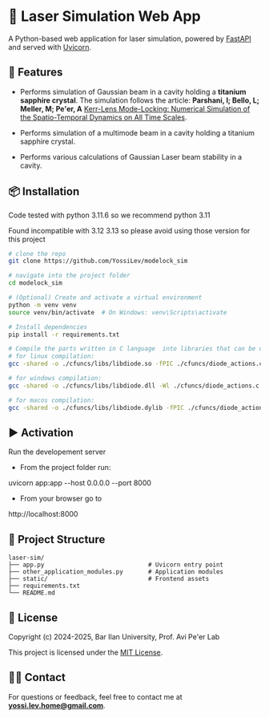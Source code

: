 # 🔦 Laser Simulation Web App

A Python-based web application for laser simulation, powered by [FastAPI](https://fastapi.tiangolo.com/) and served with [Uvicorn](https://www.uvicorn.org/).

## 🚀 Features

- Performs simulation of Gaussian beam in a cavity holding a **titanium sapphire crystal**. The simulation
follows the article: 
**Parshani, I; Bello, L; Meller, M; Pe'er, A**
[Kerr-Lens Mode-Locking: Numerical Simulation of the Spatio-Temporal Dynamics on All Time Scales](https://doi.org/10.3390/app122010354).

- Performs simulation of a multimode beam in a cavity holding a titanium sapphire crystal.

- Performs various calculations of Gaussian Laser beam stability in a cavity.

## 📦 Installation

Code tested with python 3.11.6 so we recommend python 3.11

Found incompatible with 3.12 3.13 so please avoid using those version for this project

```bash
# clone the repo
git clone https://github.com/YossiLev/modelock_sim

# navigate into the project folder
cd modelock_sim

# (Optional) Create and activate a virtual environment
python -m venv venv
source venv/bin/activate  # On Windows: venv\Scripts\activate

# Install dependencies
pip install -r requirements.txt

# Compile the parts written in C language  into libraries that can be used by the main python code
# for linux compilation:
gcc -shared -o ./cfuncs/libs/libdiode.so -fPIC ./cfuncs/diode_actions.c

# for windows compilation:
gcc -shared -o ./cfuncs/libs/libdiode.dll -Wl ./cfuncs/diode_actions.c

# for macos compilation:
gcc -shared -o ./cfuncs/libs/libdiode.dylib -fPIC ./cfuncs/diode_actions.c
```

## ▶️ Activation
Run the developement server

- From the project folder run:

uvicorn app:app --host 0.0.0.0 --port 8000

- From your browser go to

http://localhost:8000


## 📁 Project Structure
```
laser-sim/
├── app.py                             # Uvicorn entry point
├── other_application_modules.py       # Application modules
├── static/                            # Frontend assets
├── requirements.txt
└── README.md
```

## 📄 License
Copyright (c) 2024-2025, Bar Ilan University, Prof. Avi Pe'er Lab

This project is licensed under the [MIT License](https://opensource.org/license/mit).

## 🙋‍♂️ Contact
For questions or feedback, feel free to contact me at **yossi.lev.home@gmail.com**.
